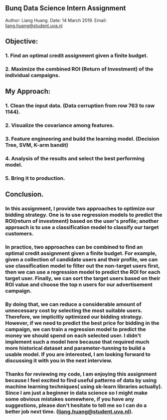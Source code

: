 ## Bunq Data Science Intern Assignment

Author: Liang Huang. 
Date: 14 March 2019.
Email: liang.huang@student.uva.nl

## Objective: 

### 1. Find an optimal credit assignment given a finite budget.
### 2. Maximize the combined ROI (Return of Investment) of the individual campaigns.

## My Approach: 

### 1. Clean the input data. (Data corruption from row 763 to raw 1144).
### 2. Visualize the covariance among features.
### 3. Feature engineering and build the learning model. (Decision Tree, SVM, K-arm bandit)
### 4. Analysis of the results and select the best performing model.
### 5. Bring it to production.

## Conclusion.
### In this assignment, I provide two approaches to optimize our bidding strategy. One is to use regression models to predict the ROI(return of investment) based on the user's profile; another approach is to use a classification model to classify our target customers. 

### In practice, two approaches can be combined to find an optimal credit assignment given a finite budget. For example,  given a collection of candidate users and their profile, we can use classification model to filter out the non-target users first, then we can use a regression model to predict the ROI for each target user. Finally, we can sort the target users based on their ROI value and choose the top n users for our advertisement campaign. 

### By doing that, we can reduce a considerable amount of unnecessary cost by selecting the most suitable users. Therefore, we implicitly optimized our bidding strategy. However, if we need to predict the best price for bidding in the campaign, we can train a regression model to predict the money we should spend on each selected user. I didn't implement such a model here because that required much more historical dataset and parameter-tunning to build a usable model. If you are interested, I am looking forward to discussing it with you in the next interview.

### Thanks for reviewing my code, I am enjoying this assignment because I feel excited to find useful patterns of data by using machine learning techniques( using sk-learn libraries actually). Since I am just a beginner in data science so I might make some obvious mistakes somewhere, if you have any suggestions, please don't hesitate to tell me so I can do a better job next time. (liang.huang@student.uva.nl).
